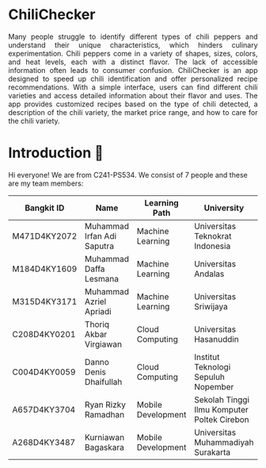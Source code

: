 # ChiliChecker

<p align="justify">Many people struggle to identify different types of chili peppers and understand their unique characteristics, which hinders culinary experimentation. Chili peppers come in a variety of shapes, sizes, colors, and heat levels, each with a distinct flavor. The lack of accessible information often leads to consumer confusion. ChiliChecker is an app designed to speed up chili identification and offer personalized recipe recommendations. With a simple interface, users can find different chili varieties and access detailed information about their flavor and uses. The app provides customized recipes based on the type of chili detected, a description of the chili variety, the market price range, and how to care for the chili variety.</p>

# Introduction 👋
Hi everyone! We are from C241-PS534. We consist of 7 people and these are my team members:

| Bangkit ID | Name | Learning Path | University |LinkedIn |
| ---      | ---       | ---       | ---       | ---       |
| M471D4KY2072  | Muhammad Irfan Adi Saputra | Machine Learning | Universitas Teknokrat Indonesia | [![text](https://img.shields.io/badge/LinkedIn-0077B5?style=for-the-badge&logo=linkedin&logoColor=white)](https://www.linkedin.com/in/muhammad-irfan-adi-saputra-852994296) |
| M184D4KY1609  | Muhammad Daffa Lesmana | Machine Learning | Universitas Andalas | [![text](https://img.shields.io/badge/LinkedIn-0077B5?style=for-the-badge&logo=linkedin&logoColor=white)](https://www.linkedin.com/in/muhammad-daffa-lesmana) |
| M315D4KY3171  | Muhammad Azriel Apriadi | Machine Learning | Universitas Sriwijaya | [![text](https://img.shields.io/badge/LinkedIn-0077B5?style=for-the-badge&logo=linkedin&logoColor=white)](http://www.linkedin.com/in/m-azriel-apriadi) |
| C208D4KY0201  | Thoriq Akbar Virgiawan | Cloud Computing | Universitas Hasanuddin | [![text](https://img.shields.io/badge/LinkedIn-0077B5?style=for-the-badge&logo=linkedin&logoColor=white)](https://www.linkedin.com/in/thoriq-akbar-virgiawan-aa558228a) |
| C004D4KY0059  | Danno Denis Dhaifullah | Cloud Computing | Institut Teknologi Sepuluh Nopember | [![text](https://img.shields.io/badge/LinkedIn-0077B5?style=for-the-badge&logo=linkedin&logoColor=white)](https://www.linkedin.com/in/danno-denis-dhaifullah) |
| A657D4KY3704 | Ryan Rizky Ramadhan | Mobile Development | Sekolah Tinggi Ilmu Komputer Poltek Cirebon | [![text](https://img.shields.io/badge/LinkedIn-0077B5?style=for-the-badge&logo=linkedin&logoColor=white)](https://www.linkedin.com/in/ryan-rizky-ramadhan-a82487137/) |
| A268D4KY3487 | Kurniawan Bagaskara | Mobile Development | Universitas Muhammadiyah Surakarta | [![text](https://img.shields.io/badge/LinkedIn-0077B5?style=for-the-badge&logo=linkedin&logoColor=white)](https://www.linkedin.com/in/kurniawan-bagaskara-8a129526a/) |
